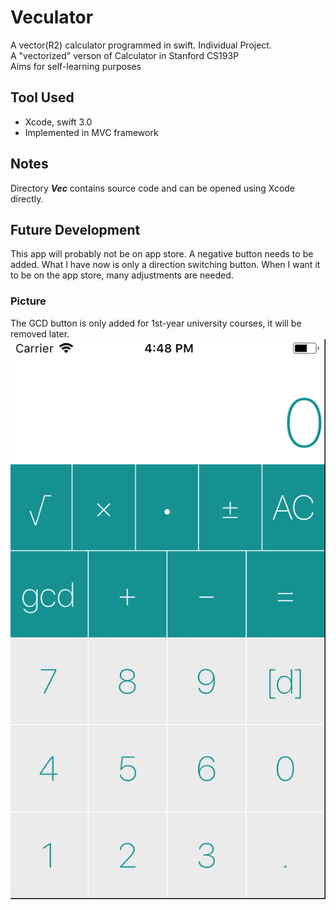 # Veculator
A vector(R2) calculator programmed in swift. Individual Project.
<br>A "vectorized" verson of Calculator in Stanford CS193P 
<br>Aims for self-learning purposes

## Tool Used
- Xcode, swift 3.0
- Implemented in MVC framework

## Notes
Directory **_Vec_** contains source code and can be opened using Xcode directly.

## Future Development
This app will probably not be on app store. A negative button needs to be added. What I have now is only a direction switching button. When I want it to be on the app store, many adjustments are needed.

### Picture
The GCD button is only added for 1st-year university courses, it will be removed later.<br>
![alt text](image.png)
